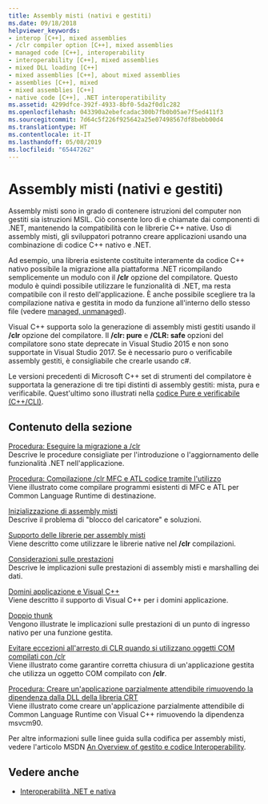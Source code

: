 ```yaml
---
title: Assembly misti (nativi e gestiti)
ms.date: 09/18/2018
helpviewer_keywords:
- interop [C++], mixed assemblies
- /clr compiler option [C++], mixed assemblies
- managed code [C++], interoperability
- interoperability [C++], mixed assemblies
- mixed DLL loading [C++]
- mixed assemblies [C++], about mixed assemblies
- assemblies [C++], mixed
- mixed assemblies [C++]
- native code [C++], .NET interoperatibility
ms.assetid: 4299dfce-392f-4933-8bf0-5da2f0d1c282
ms.openlocfilehash: 043390a2ebefcadac300b7fb0b05ae7f5ed411f3
ms.sourcegitcommit: 7d64c5f226f925642a25e07498567df8bebb00d4
ms.translationtype: HT
ms.contentlocale: it-IT
ms.lasthandoff: 05/08/2019
ms.locfileid: "65447262"
---
```

# <a name="mixed-native-and-managed-assemblies"></a>Assembly misti (nativi e gestiti)

Assembly misti sono in grado di contenere istruzioni del computer non gestiti sia istruzioni MSIL. Ciò consente loro di e chiamate dai componenti di .NET, mantenendo la compatibilità con le librerie C++ native. Uso di assembly misti, gli sviluppatori potranno creare applicazioni usando una combinazione di codice C++ nativo e .NET.

Ad esempio, una libreria esistente costituite interamente da codice C++ nativo possibile la migrazione alla piattaforma .NET ricompilando semplicemente un modulo con il **/clr** opzione del compilatore. Questo modulo è quindi possibile utilizzare le funzionalità di .NET, ma resta compatibile con il resto dell'applicazione. È anche possibile scegliere tra la compilazione nativa e gestita in modo da funzione all'interno dello stesso file (vedere [managed, unmanaged](../preprocessor/managed-unmanaged.md)).

Visual C++ supporta solo la generazione di assembly misti gestiti usando il **/clr** opzione del compilatore. Il **/clr: pure** e **/CLR: safe** opzioni del compilatore sono state deprecate in Visual Studio 2015 e non sono supportate in Visual Studio 2017. Se è necessario puro o verificabile assembly gestiti, è consigliabile che crearle usando c#.

Le versioni precedenti di Microsoft C++ set di strumenti del compilatore è supportata la generazione di tre tipi distinti di assembly gestiti: mista, pura e verificabile. Quest'ultimo sono illustrati nella [codice Pure e verificabile (C++/CLI)](../dotnet/pure-and-verifiable-code-cpp-cli.md).

## <a name="in-this-section"></a>Contenuto della sezione

[Procedura: Eseguire la migrazione a /clr](../dotnet/how-to-migrate-to-clr.md)<br/>
Descrive le procedure consigliate per l'introduzione o l'aggiornamento delle funzionalità .NET nell'applicazione.

[Procedura: Compilazione /clr MFC e ATL codice tramite l'utilizzo](../dotnet/how-to-compile-mfc-and-atl-code-by-using-clr.md)<br/>
Viene illustrato come compilare programmi esistenti di MFC e ATL per Common Language Runtime di destinazione.

[Inizializzazione di assembly misti](../dotnet/initialization-of-mixed-assemblies.md)<br/>
Descrive il problema di "blocco del caricatore" e soluzioni.

[Supporto delle librerie per assembly misti](../dotnet/library-support-for-mixed-assemblies.md)<br/>
Viene descritto come utilizzare le librerie native nel **/clr** compilazioni.

[Considerazioni sulle prestazioni](../dotnet/performance-considerations-for-interop-cpp.md)<br/>
Descrive le implicazioni sulle prestazioni di assembly misti e marshalling dei dati.

[Domini applicazione e Visual C++](../dotnet/application-domains-and-visual-cpp.md)<br/>
Viene descritto il supporto di Visual C++ per i domini applicazione.

[Doppio thunk](../dotnet/double-thunking-cpp.md)<br/>
Vengono illustrate le implicazioni sulle prestazioni di un punto di ingresso nativo per una funzione gestita.

[Evitare eccezioni all'arresto di CLR quando si utilizzano oggetti COM compilati con /clr](../dotnet/avoiding-exceptions-on-clr-shutdown-when-consuming-com-objects-built-with-clr.md)<br/>
Viene illustrato come garantire corretta chiusura di un'applicazione gestita che utilizza un oggetto COM compilato con **/clr**.

[Procedura: Creare un'applicazione parzialmente attendibile rimuovendo la dipendenza dalla DLL della libreria CRT](../dotnet/create-a-partially-trusted-application.md)<br/>
Viene illustrato come creare un'applicazione parzialmente attendibile di Common Language Runtime con Visual C++ rimuovendo la dipendenza msvcm90.

Per altre informazioni sulle linee guida sulla codifica per assembly misti, vedere l'articolo MSDN [An Overview of gestito e codice Interoperability](https://msdn.microsoft.com/library/ms973872.aspx).

## <a name="see-also"></a>Vedere anche

- [Interoperabilità .NET e nativa](../dotnet/native-and-dotnet-interoperability.md)
